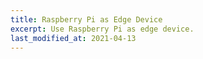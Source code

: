 ```yaml
---
title: Raspberry Pi as Edge Device
excerpt: Use Raspberry Pi as edge device.
last_modified_at: 2021-04-13
---
```

